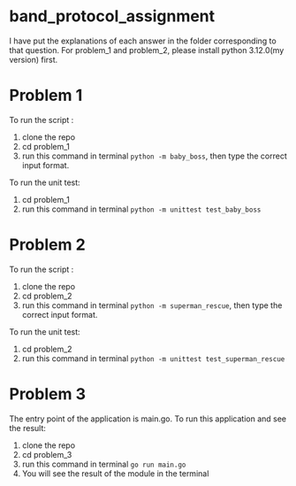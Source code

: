 # band_protocol_assignment
I have put the explanations of each answer in the folder corresponding to that question.
For problem_1 and problem_2, please install python 3.12.0(my version) first.
# Problem 1
To run the script :
1. clone the repo
2. cd problem_1
3. run this command in terminal `python -m baby_boss`, then type the correct input format.

To run the unit test:
1. cd problem_1
2. run this command in terminal `python -m unittest test_baby_boss`

# Problem 2
To run the script :
1. clone the repo
2. cd problem_2
3. run this command in terminal `python -m superman_rescue`, then type the correct input format.

To run the unit test:
1. cd problem_2
2. run this command in terminal `python -m unittest test_superman_rescue`

# Problem 3
The entry point of the application is main.go.
To run this application and see the result:
1. clone the repo
2. cd problem_3
3. run this command in terminal `go run main.go`
4. You will see the result of the module in the terminal
